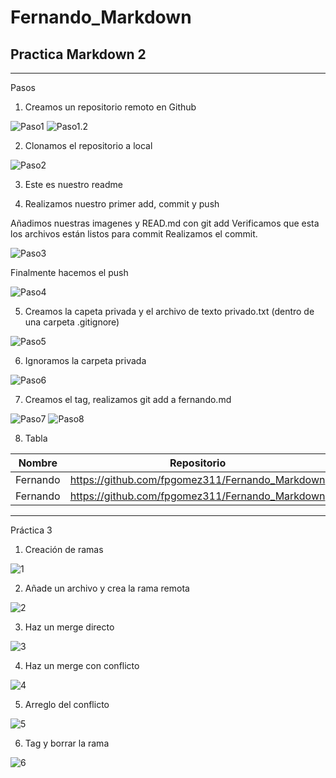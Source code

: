# Fernando_Markdown
## Practica Markdown 2

***

Pasos 

1. Creamos un repositorio remoto en Github

![Paso1](Imagenes/Imagen1.png)
![Paso1.2](Imagenes/Imagen2.png)

2. Clonamos el repositorio a local

![Paso2](Imagenes/Imagen3.PNG)

3. Este es nuestro readme

4. Realizamos nuestro primer add, commit y push

Añadimos nuestras imagenes y READ.md con git add
Verificamos que esta  los archivos están listos para commit
Realizamos el commit.

![Paso3](Imagenes/Imagen4.PNG)

Finalmente hacemos el push

![Paso4](Imagenes/Imagen5.PNG)

5. Creamos la capeta privada y el archivo de texto privado.txt (dentro de una carpeta .gitignore)

![Paso5](Imagenes/Imagen6.PNG)


6. Ignoramos la carpeta privada


![Paso6](Imagenes/Imagen7.PNG)

7. Creamos el tag, realizamos git add a fernando.md

![Paso7](Imagenes/Imagen8.PNG)
![Paso8](Imagenes/Imagen9.PNG)

8. Tabla 

Nombre | Repositorio
-- | --
Fernando | https://github.com/fpgomez311/Fernando_Markdown
Fernando | https://github.com/fpgomez311/Fernando_Markdown

***

Práctica 3

1. Creación de ramas

![1](Imagenes/Imagen10.png)


2. Añade un archivo y crea la rama remota

![2](Imagenes/Imagen11.PNG)

3. Haz un merge directo

![3](Imagenes/Imagen12.png)

4. Haz un merge con conflicto

![4](Imagenes/Imagen13.PNG)

5. Arreglo del conflicto

![5](Imagenes/Imagen14.PNG)

6. Tag y borrar la rama

![6](Imagenes/Imagen15.PNG)




